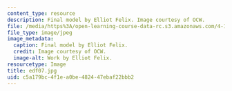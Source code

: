 ```yaml
---
content_type: resource
description: Final model by Elliot Felix. Image courtesy of OCW.
file: /media/https%3A/open-learning-course-data-rc.s3.amazonaws.com/4-196-architecture-design-level-ii-cuba-studio-spring-2004/c5a179bc4f1ea0be482447ebaf22bbb2_edf07.jpg
file_type: image/jpeg
image_metadata:
  caption: Final model by Elliot Felix.
  credit: Image courtesy of OCW.
  image-alt: Work by Elliot Felix.
resourcetype: Image
title: edf07.jpg
uid: c5a179bc-4f1e-a0be-4824-47ebaf22bbb2
---
```

